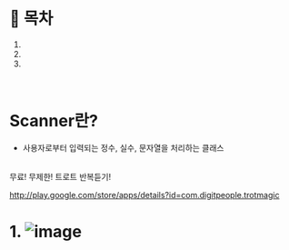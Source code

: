 # 🔖 목차

1.
2.
3.

<br/>

# Scanner란?

- 사용자로부터 입력되는 정수, 실수, 문자열을 처리하는 클래스

<br/>
무료! 무제한! 트로트 반복듣기!

http://play.google.com/store/apps/details?id=com.digitpeople.trotmagic
# 1. ![image](https://user-images.githubusercontent.com/126074577/222146268-a105ba3d-3396-4095-8601-a608f9c8ce2b.png)

